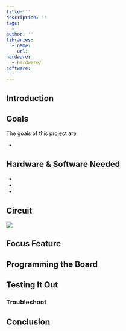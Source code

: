 ```yaml
---
title: ''
description: ''
tags: 
  - 
author: ''
libraries:
  - name: 
    url: 
hardware:
  - hardware/
software:
  - 
---
```


## Introduction 



## Goals

The goals of this project are:

- 

## Hardware & Software Needed

- 
- 
- 

## Circuit



![](assets/)

## Focus Feature



## Programming the Board



## Testing It Out



### Troubleshoot



## Conclusion


